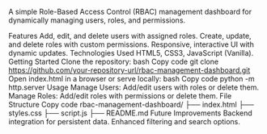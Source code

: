 A simple Role-Based Access Control (RBAC) management dashboard for dynamically managing users, roles, and permissions.

Features
Add, edit, and delete users with assigned roles.
Create, update, and delete roles with custom permissions.
Responsive, interactive UI with dynamic updates.
Technologies Used
HTML5, CSS3, JavaScript (Vanilla).
Getting Started
Clone the repository:
bash
Copy code
git clone https://github.com/your-repository-url/rbac-management-dashboard.git
Open index.html in a browser or serve locally:
bash
Copy code
python -m http.server
Usage
Manage Users:
Add/edit users with roles or delete them.
Manage Roles:
Add/edit roles with permissions or delete them.
File Structure
Copy code
rbac-management-dashboard/
├── index.html
├── styles.css
├── script.js
├── README.md
Future Improvements
Backend integration for persistent data.
Enhanced filtering and search options.
